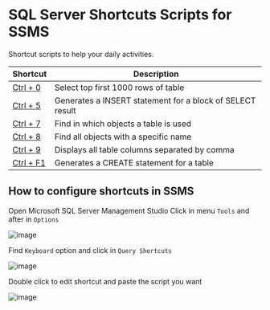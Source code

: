 # SQL Server Shortcuts Scripts for SSMS

Shortcut scripts to help your daily activities.

| Shortcut | Description |
| -------- | ----------- |
| [Ctrl + 0](https://github.com/GersonJunior12/sql-server-shortcuts/tree/main/Ctrl%20%2B%200) | Select top first 1000 rows of table |
| [Ctrl + 5](https://github.com/GersonJunior12/sql-server-shortcuts/tree/main/Ctrl%20%2B%205) | Generates a INSERT statement for a block of SELECT result |
| [Ctrl + 7](https://github.com/GersonJunior12/sql-server-shortcuts/tree/main/Ctrl%20%2B%207) | Find in which objects a table is used |
| [Ctrl + 8](https://github.com/GersonJunior12/sql-server-shortcuts/tree/main/Ctrl%20%2B%208) | Find all objects with a specific name |
| [Ctrl + 9](https://github.com/GersonJunior12/sql-server-shortcuts/tree/main/Ctrl%20%2B%209) | Displays all table columns separated by comma |
| [Ctrl + F1](https://github.com/GersonJunior12/sql-server-shortcuts/tree/main/Ctrl%20%2B%20F1) | Generates a CREATE statement for a table |

## How to configure shortcuts in SSMS

Open Microsoft SQL Server Management Studio
Click in menu `Tools` and after in `Options`

![image](https://github.com/user-attachments/assets/77c61b19-7a5c-408b-95a1-ef57524a5a88)

Find `Keyboard` option and click in `Query Shortcuts`

![image](https://github.com/user-attachments/assets/18fba63f-b0ad-4e73-8d57-313dbede57b9)

Double click to edit shortcut and paste the script you want

![image](https://github.com/user-attachments/assets/c051688b-ec37-4e7e-b7b8-46401055c7b3)

